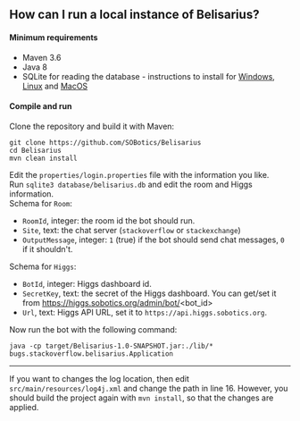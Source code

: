 ## How can I run a local instance of Belisarius?

#### Minimum requirements

- Maven 3.6
- Java 8
- SQLite for reading the database - instructions to install for [Windows](https://www.sqlitetutorial.net/download-install-sqlite), [Linux](https://linoxide.com/linux-how-to/install-use-sqlite-linux) and [MacOS](https://flaviocopes.com/sqlite-how-to-install)

#### Compile and run

Clone the repository and build it with Maven:

    git clone https://github.com/SOBotics/Belisarius
    cd Belisarius
    mvn clean install

Edit the `properties/login.properties` file with the information you like.  
Run `sqlite3 database/belisarius.db` and edit the room and Higgs information.  
Schema for `Room`:

- `RoomId`, integer: the room id the bot should run.
- `Site`, text: the chat server (`stackoverflow` or `stackexchange`)
- `OutputMessage`, integer: `1` (true) if the bot should send chat messages, `0` if it shouldn't.

Schema for `Higgs`:

- `BotId`, integer: Higgs dashboard id.
- `SecretKey`, text: the secret of the Higgs dashboard. You can get/set it from https://higgs.sobotics.org/admin/bot/<bot_id>
- `Url`, text: Higgs API URL, set it to `https://api.higgs.sobotics.org`.

Now run the bot with the following command:

    java -cp target/Belisarius-1.0-SNAPSHOT.jar:./lib/* bugs.stackoverflow.belisarius.Application

-----

If you want to changes the log location, then edit `src/main/resources/log4j.xml` and change the path in line 16.
However, you should build the project again with `mvn install`, so that the changes are applied.